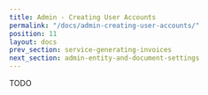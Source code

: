 ```yaml
---
title: Admin - Creating User Accounts
permalink: "/docs/admin-creating-user-accounts/"
position: 11
layout: docs
prev_section: service-generating-invoices
next_section: admin-entity-and-document-settings
---
```


TODO
